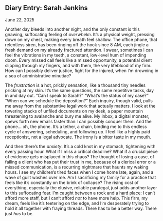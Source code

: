 ## Diary Entry: Sarah Jenkins

June 22, 2025

Another day bleeds into another night, and the only constant is this gnawing, suffocating feeling of *overwhelm*. It’s a physical weight, pressing down on my chest, making every breath feel shallow. The office phone, that relentless siren, has been ringing off the hook since 8 AM, each jingle a fresh demand on my already fractured attention. I swear, sometimes I can feel the vibrations in my teeth, a constant, low-level hum of impending doom. Every missed call feels like a missed opportunity, a potential client slipping through my fingers, and with them, the very lifeblood of my firm. How can I possibly deliver justice, fight for the injured, when I’m drowning in a sea of administrative minutiae?

The *frustration* is a hot, prickly sensation, like a thousand tiny needles pricking at my skin. It’s the same questions, the same repetitive tasks, day in and day out. “Can I speak to Sarah?” “What’s the status of my case?” “When can we schedule the deposition?” Each inquiry, though valid, pulls me away from the substantive legal work that actually matters. I look at the towering stacks of unfiled documents on my desk, a paper mountain threatening to avalanche and bury me alive. My inbox, a digital monster, spews forth new emails faster than I can possibly conquer them. And the phone… oh, the phone. It’s a tether, a chain, binding me to this endless cycle of answering, scheduling, and following up. I feel like a highly paid receptionist, not a legal advocate. The irony is a bitter taste in my mouth.

And then there’s the *anxiety*. It’s a cold knot in my stomach, tightening with every passing hour. What if I miss a critical deadline? What if a crucial piece of evidence gets misplaced in this chaos? The thought of losing a case, of failing a client who has put their trust in me, because of a clerical error or a missed communication, is a recurring nightmare that haunts my waking hours. I see my children’s tired faces when I come home late, again, and a wave of guilt washes over me. Am I sacrificing my family for a practice that feels like it’s constantly on the brink of collapse? The rising cost of everything, especially the elusive, reliable paralegal, just adds another layer to this suffocating fear. I’m caught between a rock and a hard place: I can’t afford more staff, but I can’t afford *not* to have more help. This firm, my dream, feels like it’s teetering on the edge, and I’m desperately trying to hold it all together with fraying threads. There has to be a better way. There just *has* to be.


